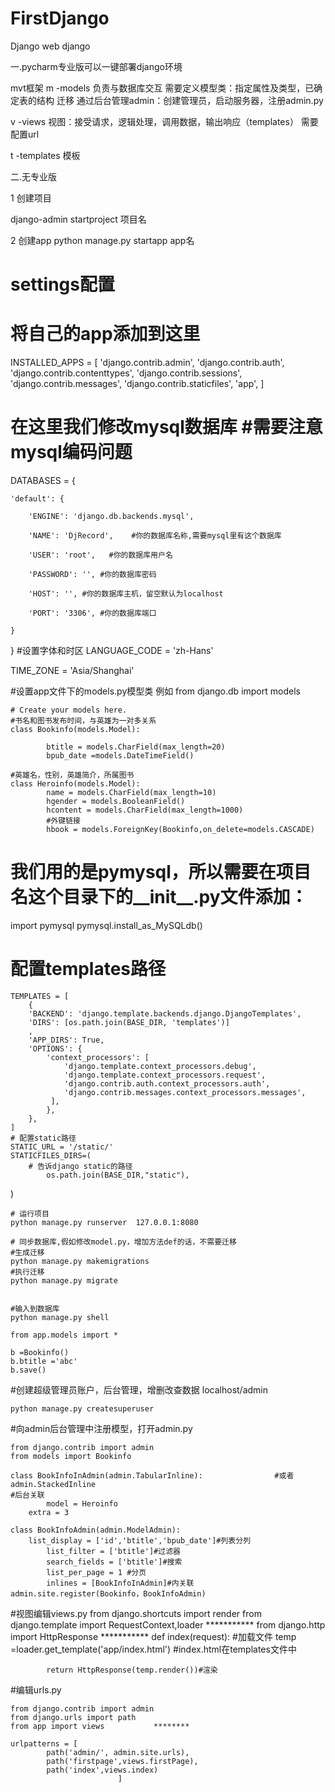﻿# FirstDjango
Django web
django

一.pycharm专业版可以一键部署django环境

mvt框架
m -models  负责与数据库交互   需要定义模型类：指定属性及类型，已确定表的结构   迁移   通过后台管理admin：创建管理员，启动服务器，注册admin.py

v -views   视图：接受请求，逻辑处理，调用数据，输出响应（templates）    需要配置url

t -templates 模板  

二.无专业版

1 创建项目

django-admin startproject 项目名

2 创建app
python manage.py startapp app名

# settings配置
# 将自己的app添加到这里
INSTALLED_APPS = [
    'django.contrib.admin',
    'django.contrib.auth',
    'django.contrib.contenttypes',
    'django.contrib.sessions',
    'django.contrib.messages',
    'django.contrib.staticfiles',
    'app',
]
# 在这里我们修改mysql数据库               #需要注意mysql编码问题
DATABASES = {

    'default': {

        'ENGINE': 'django.db.backends.mysql',

        'NAME': 'DjRecord',    #你的数据库名称,需要mysql里有这个数据库

        'USER': 'root',   #你的数据库用户名

        'PASSWORD': '', #你的数据库密码

        'HOST': '', #你的数据库主机，留空默认为localhost

        'PORT': '3306', #你的数据库端口

    }

}
#设置字体和时区
LANGUAGE_CODE = 'zh-Hans'

TIME_ZONE = 'Asia/Shanghai'


#设置app文件下的models.py模型类
例如
	from django.db import models

	# Create your models here.
	#书名和图书发布时间，与英雄为一对多关系
	class Bookinfo(models.Model):

    		btitle = models.CharField(max_length=20)
    		bpub_date =models.DateTimeField()

	#英雄名，性别，英雄简介，所属图书
	class Heroinfo(models.Model):
    		name = models.CharField(max_length=10)
    		hgender = models.BooleanField()
    		hcontent = models.CharField(max_length=1000)
    		#外键链接
    		hbook = models.ForeignKey(Bookinfo,on_delete=models.CASCADE)



# 我们用的是pymysql，所以需要在项目名这个目录下的__init__.py文件添加：
import pymysql
pymysql.install_as_MySQLdb()

# 配置templates路径
	TEMPLATES = [
    	{
        'BACKEND': 'django.template.backends.django.DjangoTemplates',
        'DIRS': [os.path.join(BASE_DIR, 'templates')]
        ,
        'APP_DIRS': True,
        'OPTIONS': {
            'context_processors': [
                'django.template.context_processors.debug',
                'django.template.context_processors.request',
                'django.contrib.auth.context_processors.auth',
                'django.contrib.messages.context_processors.messages',
           	 ],
        	},
    	},
	]
	# 配置static路径
	STATIC_URL = '/static/'
	STATICFILES_DIRS=(
    	# 告诉django static的路径
    		os.path.join(BASE_DIR,"static"),

)

	# 运行项目
	python manage.py runserver  127.0.0.1:8080

	# 同步数据库,假如修改model.py，增加方法def的话，不需要迁移
	#生成迁移
	python manage.py makemigrations
	#执行迁移
	python manage.py migrate


	#输入到数据库
	python manage.py shell            

	from app.models import *

	b =Bookinfo()
	b.btitle ='abc'
	b.save()

#创建超级管理员账户，后台管理，增删改查数据 localhost/admin

	python manage.py createsuperuser 

#向admin后台管理中注册模型，打开admin.py

	from django.contrib import admin
	from models import Bookinfo

	class BookInfoInAdmin(admin.TabularInline):                #或者admin.StackedInline
	#后台关联
    		model = Heroinfo
   		extra = 3 

	class BookInfoAdmin(admin.ModelAdmin):
		list_display = ['id','btitle','bpub_date']#列表分列
    		list_filter = ['btitle']#过滤器
    		search_fields = ['btitle']#搜索
    		list_per_page = 1 #分页
    		inlines = [BookInfoInAdmin]#内关联
	admin.site.register(Bookinfo，BookInfoAdmin)


#视图编辑views.py 
	from django.shortcuts import render
	from django.template import RequestContext,loader        ***********
	from django.http import HttpResponse                     ***********
	def index(request): 
    	#加载文件
    		temp =loader.get_template('app/index.html')     #index.html在templates文件中

    		return HttpResponse(temp.render())#渲染


#编辑urls.py

	from django.contrib import admin
	from django.urls import path
	from app import views           ********

	urlpatterns = [
    		path('admin/', admin.site.urls),
    		path('firstpage',views.firstPage),
    		path('index',views.index)
                            ]

